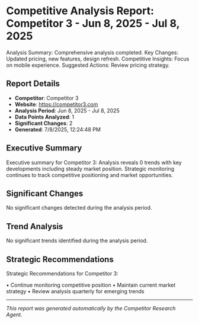 # Competitive Analysis Report: Competitor 3 - Jun 8, 2025 - Jul 8, 2025

Analysis Summary: Comprehensive analysis completed.
Key Changes: Updated pricing, new features, design refresh.
Competitive Insights: Focus on mobile experience.
Suggested Actions: Review pricing strategy.

## Report Details

- **Competitor**: Competitor 3
- **Website**: https://competitor3.com
- **Analysis Period**: Jun 8, 2025 - Jul 8, 2025
- **Data Points Analyzed**: 1
- **Significant Changes**: 2
- **Generated**: 7/8/2025, 12:24:48 PM

## Executive Summary

Executive summary for Competitor 3: Analysis reveals 0 trends with key developments including steady market position. Strategic monitoring continues to track competitive positioning and market opportunities.

## Significant Changes

No significant changes detected during the analysis period.

## Trend Analysis

No significant trends identified during the analysis period.

## Strategic Recommendations

Strategic Recommendations for Competitor 3:

• Continue monitoring competitive position
• Maintain current market strategy
• Review analysis quarterly for emerging trends

---

*This report was generated automatically by the Competitor Research Agent.*
